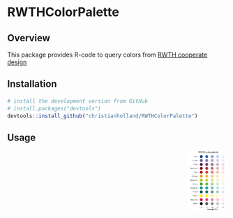 # RWTHColorPalette

## Overview
This package provides R-code to query colors from [RWTH cooperate design](http://www9.rwth-aachen.de/global/show_document.asp?id=aaaaaaaaaadpbhq)

## Installation
```r
# install the development version from GitHub
# install.packages("devtools")
devtools::install_github("christianholland/RWTHColorPalette")
```

## Usage
<a href='https:/tidyverse.tidyverse.org'><img src='man/figures/rwth_color_palette.png' align="right" height="138.5" /></a>

